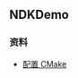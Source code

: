 ## NDKDemo

### 资料

- [配置 CMake](https://developer.android.google.cn/studio/projects/configure-cmake?hl=zh-cn#groovy)

